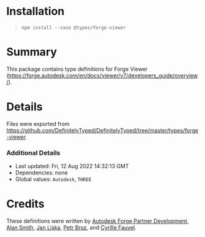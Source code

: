 # Installation
> `npm install --save @types/forge-viewer`

# Summary
This package contains type definitions for Forge Viewer (https://forge.autodesk.com/en/docs/viewer/v7/developers_guide/overview/).

# Details
Files were exported from https://github.com/DefinitelyTyped/DefinitelyTyped/tree/master/types/forge-viewer.

### Additional Details
 * Last updated: Fri, 12 Aug 2022 14:32:13 GMT
 * Dependencies: none
 * Global values: `Autodesk`, `THREE`

# Credits
These definitions were written by [Autodesk Forge Partner Development](https://github.com/Autodesk-Forge), [Alan Smith](https://github.com/alansmithnbs), [Jan Liska](https://github.com/liskaj), [Petr Broz](https://github.com/petrbroz), and [Cyrille Fauvel](https://github.com/cyrillef).
